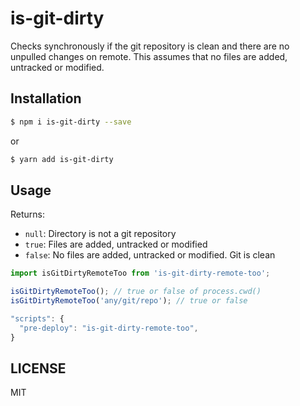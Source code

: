 # is-git-dirty

Checks synchronously if the git repository is clean and there are no unpulled changes on remote. This assumes that no files are added, untracked or modified.

## Installation

```sh
$ npm i is-git-dirty --save
```
or
```sh
$ yarn add is-git-dirty
```

## Usage

Returns:
- `null`: Directory is not a git repository
- `true`: Files are added, untracked or modified
- `false`: No files are added, untracked or modified. Git is clean

```js
import isGitDirtyRemoteToo from 'is-git-dirty-remote-too';

isGitDirtyRemoteToo(); // true or false of process.cwd()
isGitDirtyRemoteToo('any/git/repo'); // true or false
```

```js
"scripts": {
  "pre-deploy": "is-git-dirty-remote-too",
}

```

## LICENSE

MIT

